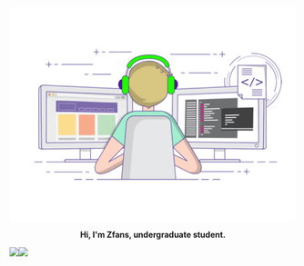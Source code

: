 <p align="center">
  <img align="center" src="https://github.com/zzZfans/zzZfans/raw/master/developer.gif"/>
</p>
<div align="center">
        <p style="font-weight: bold;">
            Hi, I'm Zfans, undergraduate student.
        </p>
    </div>
    <div>
        <a href="https://github.com/zzZfans">
            <img align="left"
                src="https://github-readme-stats.vercel.app/api?username=zzZfans&show_icons=true&icon_color=805AD5&text_color=718096&bg_color=ffffff&hide_border=true&include_all_commits=true&count_private=true" />
        </a>
        <a href="https://github.com/zzZfans">
            <img align="left" src="https://github-readme-stats.vercel.app/api/top-langs/?username=zzZfans&show_icons=true&icon_color=805AD5&text_color=718096&bg_color=ffffff&hide_border=true&include_all_commits=true&count_private=true">
        </a>
</div>
